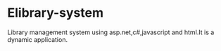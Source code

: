 # Elibrary-system
Library management system using asp.net,c#,javascript and html.It is a dynamic application.
